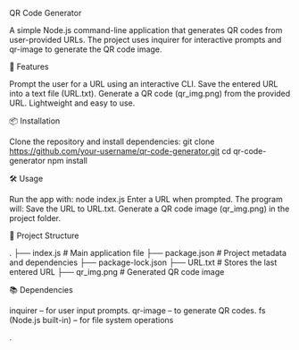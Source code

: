 QR Code Generator

A simple Node.js command-line application that generates QR codes from user-provided URLs. The project uses inquirer for interactive prompts and qr-image to generate the QR code image.

🚀 Features

Prompt the user for a URL using an interactive CLI.
Save the entered URL into a text file (URL.txt).
Generate a QR code (qr_img.png) from the provided URL.
Lightweight and easy to use.

📦 Installation

Clone the repository and install dependencies:
git clone https://github.com/your-username/qr-code-generator.git
cd qr-code-generator
npm install

🛠 Usage

Run the app with:
node index.js
Enter a URL when prompted.
The program will:
Save the URL to URL.txt.
Generate a QR code image (qr_img.png) in the project folder.

📂 Project Structure

.
├── index.js        # Main application file
├── package.json    # Project metadata and dependencies
├── package-lock.json
├── URL.txt         # Stores the last entered URL
├── qr_img.png      # Generated QR code image

📚 Dependencies

inquirer – for user input prompts.
qr-image – to generate QR codes.
fs (Node.js built-in) – for file system operations

.
